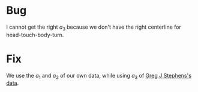 # Bug

I cannot get the right $a_3$ because we don't have the right centerline for head-touch-body-turn.

# Fix

We use the $a_1$ and $a_2$ of our own data, while using $a_3$ of [Greg J Stephens's data](https://journals.plos.org/ploscompbiol/article?id=10.1371/journal.pcbi.1000028).